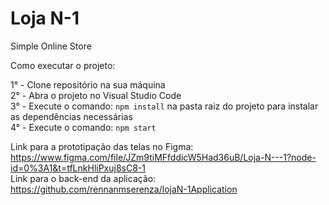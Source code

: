 # Loja N-1
Simple Online Store

Como executar o projeto: <br/>

1° - Clone repositório na sua máquina <br/>
2° - Abra o projeto no Visual Studio Code <br/>
3° - Execute o comando: ```npm install``` na pasta raiz do projeto para instalar as dependências necessárias <br/>
4° - Execute o comando: ```npm start``` <br/>


Link para a prototipação das telas no Figma: https://www.figma.com/file/JZm9tiMFfddicW5Had36uB/Loja-N---1?node-id=0%3A1&t=tfLnkHliPxuj8sC8-1
<br/>
Link para o back-end da aplicação: https://github.com/rennanmserenza/lojaN-1Application
